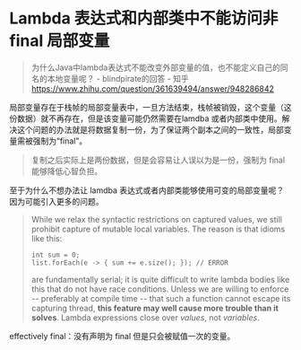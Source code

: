 # Lambda 表达式和内部类中不能访问非 final 局部变量

>为什么Java中lambda表达式不能改变外部变量的值，也不能定义自己的同名的本地变量呢？ - blindpirate的回答 - 知乎
>https://www.zhihu.com/question/361639494/answer/948286842

局部变量存在于栈帧的局部变量表中，一旦方法结束，栈帧被销毁，这个变量（这份数据）就不再存在，但是该变量可能仍然需要在lamdba 或者内部类中使用。解决这个问题的办法就是将数据复制一份，为了保证两个副本之间的一致性，局部变量需被强制为“final”。

> 复制之后实际上是两份数据，但是会容易让人误以为是一份，强制为 final 能够降低心智负担。

至于为什么不想办法让 lamdba 表达式或者内部类能够使用可变的局部变量呢？因为可能引入更多的问题。

>  While we relax the syntactic restrictions on captured values, we still prohibit capture of mutable local variables. The reason is that idioms like this:
>
> ```
> int sum = 0;
> list.forEach(e -> { sum += e.size(); }); // ERROR
> ```
>
> are fundamentally serial; it is quite difficult to write lambda bodies like this that do not have race conditions. Unless we are willing to enforce -- preferably at compile time -- that such a function cannot escape its capturing thread, **this feature may well cause more trouble than it solves**. Lambda expressions close over *values*, not *variables*.



effectively final：没有声明为 final 但是只会被赋值一次的变量。
